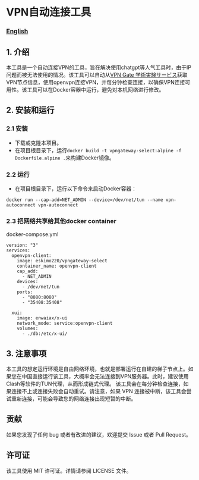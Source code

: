 # VPN自动连接工具
### [English](README_EN.md)
## 1. 介绍

本工具是一个自动连接VPN的工具，旨在解决使用chatgpt等人气工具时，由于IP问题而被无法使用的情况。该工具可以自动从[VPN Gate 学術実験サービス](https://www.vpngate.net/ja/)获取VPN节点信息，使用openvpn连接VPN，并每分钟检查连接，以确保VPN连接可用性。该工具可以在Docker容器中运行，避免对本机网络进行修改。

## 2. 安装和运行

### 2.1 安装

- 下载或克隆本项目。
- 在项目根目录下，运行`docker build -t vpngateway-select:alpine -f Dockerfile.alpine .`来构建Docker镜像。

### 2.2 运行

- 在项目根目录下，运行以下命令来启动Docker容器：

```
docker run --cap-add=NET_ADMIN --device=/dev/net/tun --name vpn-autoconnect vpn-autoconnect
```

### 2.3 把网络共享给其他docker container

docker-compose.yml
```
version: "3"
services:
  openvpn-client:
    image: eskimo220/vpngateway-select
    container_name: openvpn-client
    cap_add:
      - NET_ADMIN
    devices:
      - /dev/net/tun
    ports:
      - "8080:8080"
      - "35408:35408"
      
  xui:
    image: enwaiax/x-ui
    network_mode: service:openvpn-client
    volumes:
      - ./db:/etc/x-ui/
```


## 3. 注意事项

本工具的想定运行环境是自由网络环境，也就是部署运行在自建的梯子节点上。如果您在中国直接运行该工具，大概率会无法连接到VPN服务器。此时，建议使用Clash等软件的TUN代理，从而形成链式代理。
该工具会在每分钟检查连接，如果连接不上或连接失败会自动重试。请注意，如果 VPN 连接被中断，该工具会尝试重新连接，可能会导致您的网络连接出现短暂的中断。

## 贡献

如果您发现了任何 bug 或者有改进的建议，欢迎提交 Issue 或者 Pull Request。

## 许可证

该工具使用 MIT 许可证。详情请参阅 LICENSE 文件。
